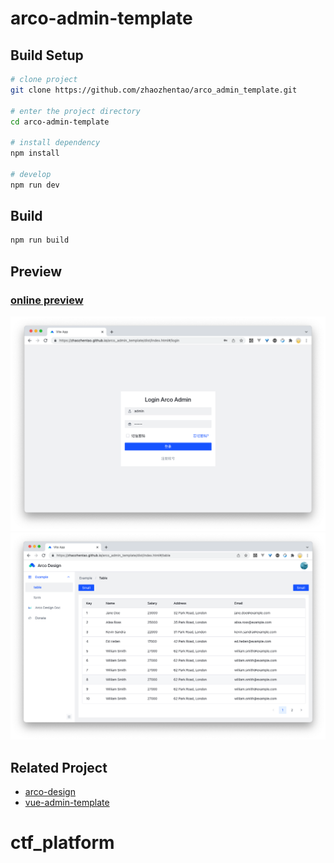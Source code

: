 # arco-admin-template

## Build Setup

```bash
# clone project
git clone https://github.com/zhaozhentao/arco_admin_template.git

# enter the project directory
cd arco-admin-template

# install dependency
npm install

# develop
npm run dev
```

## Build
```bash
npm run build
```

## Preview

### [online preview](https://zhaozhentao.github.io/arco_admin_template/dist/index.html#/)

![image](snapshot/screen1.png)
![image](snapshot/screen2.png)

## Related Project

- [arco-design](https://arco.design/)
- [vue-admin-template](https://github.com/PanJiaChen/vue-admin-template/)
# ctf_platform
